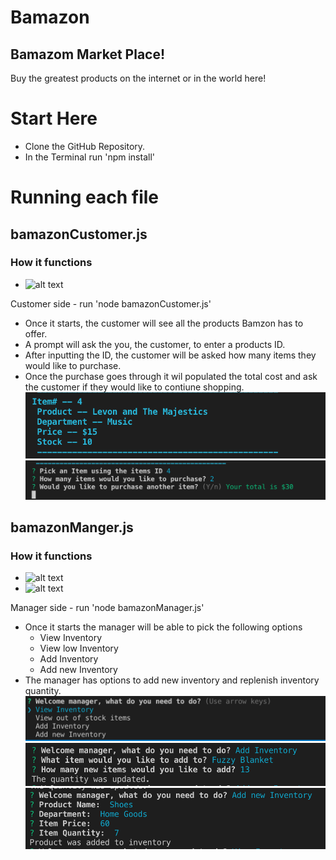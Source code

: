 # Bamazon
## Bamazom Market Place!
Buy the greatest products on the internet or in the world here! 


# Start Here
* Clone the GitHub Repository.
* In the Terminal run 'npm install'


# Running each file

## bamazonCustomer.js

### How it functions
* ![alt text](https://github.com/patrickj188/Bamazon/blob/master/images/CustomerView.gif)

Customer side - run 'node bamazonCustomer.js'
  * Once it starts, the customer will see all the products Bamzon has to offer. 
  * A prompt will ask the you, the customer, to enter a products ID. 
  * After inputting the ID, the customer will be asked how many items they would like to purchase.
  * Once the purchase goes through it wil populated the total cost and ask the customer if they would like to contiune shopping.
   ![alt text](https://github.com/patrickj188/Bamazon/blob/master/images/eachproduct.png)
   ![alt text](https://github.com/patrickj188/Bamazon/blob/master/images/prompt.png)


## bamazonManger.js 

### How it functions
* ![alt text](https://github.com/patrickj188/Bamazon/blob/master/images/managerViewV2.gif)
* ![alt text](https://github.com/patrickj188/Bamazon/blob/master/images/ManagerView.gif)


Manager side - run 'node bamazonManager.js'
  * Once it starts the manager will be able to pick the following options
      * View Inventory
      * View low Inventory 
      * Add Inventory
      * Add new Inventory
  * The manager has options to add new inventory and replenish inventory quantity. 
  ![alt text](https://github.com/patrickj188/Bamazon/blob/master/images/openingManager.png)
  ![alt text](https://github.com/patrickj188/Bamazon/blob/master/images/quantityAdd.pmg.png)
  ![alt text](https://github.com/patrickj188/Bamazon/blob/master/images/itemAdd.png)






  

